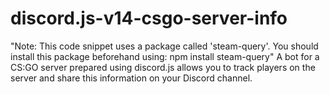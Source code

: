 # discord.js-v14-csgo-server-info
"Note: This code snippet uses a package called 'steam-query'. You should install this package beforehand using: npm install steam-query"
A bot for a CS:GO server prepared using discord.js allows you to track players on the server and share this information on your Discord channel.
